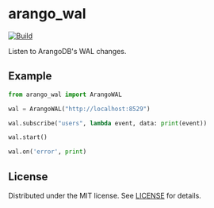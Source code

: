 # arango_wal

[![Build](https://github.com/adolfosilva/arango_wal/actions/workflows/python-test.yaml/badge.svg?branch=main)](https://github.com/adolfosilva/arango_wal/actions/workflows/python-test.yaml)

Listen to ArangoDB's WAL changes.

## Example

```python
from arango_wal import ArangoWAL

wal = ArangoWAL("http://localhost:8529")

wal.subscribe("users", lambda event, data: print(event))

wal.start()

wal.on('error', print)
```

## License

Distributed under the MIT license. See [LICENSE](./LICENSE) for details.
